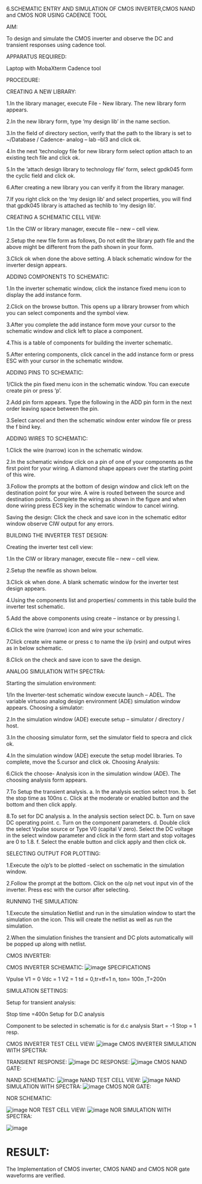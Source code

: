 6.SCHEMATIC ENTRY AND SIMULATION OF CMOS INVERTER,CMOS NAND and CMOS NOR USING CADENCE TOOL

AIM:

To design and simulate the CMOS inverter and observe the DC and transient responses using cadence tool.

APPARATUS REQUIRED:

Laptop with MobaXterm Cadence tool

PROCEDURE:

CREATING A NEW LIBRARY:

1.In the library manager, execute File - New library. The new library form appears.

2.In the new library form, type ‘my design lib’ in the name section.

3.In the field of directory section, verify that the path to the library is set to ~/Database / Cadence- analog – lab –bl3 and click ok.

4.In the next ‘technology file for new library form select option attach to an existing tech file and click ok.

5.In the ‘attach design library to technology file’ form, select gpdk045 form the cyclic field and click ok.

6.After creating a new library you can verify it from the library manager.

7.If you right click on the ‘my design lib’ and select properties, you will find that gpdk045 library is attached as techlib to ‘my design lib’.

CREATING A SCHEMATIC CELL VIEW:

1.In the CIW or library manager, execute file – new – cell view.

2.Setup the new file form as follows, Do not edit the library path file and the above might be different from the path shown in your form.

3.Click ok when done the above setting. A black schematic window for the inverter design appears.

ADDING COMPONENTS TO SCHEMATIC:

1.In the inverter schematic window, click the instance fixed menu icon to display the add instance form.

2.Click on the browse button. This opens up a library browser from which you can select components and the symbol view.

3.After you complete the add instance form move your cursor to the schematic window and click left to place a component.

4.This is a table of components for building the inverter schematic.

5.After entering components, click cancel in the add instance form or press ESC with your cursor in the schematic window.

ADDING PINS TO SCHEMATIC:

1/Click the pin fixed menu icon in the schematic window. You can execute create pin or press ‘p’.

2.Add pin form appears. Type the following in the ADD pin form in the next order leaving space between the pin.

3.Select cancel and then the schematic window enter window file or press the f bind key.

ADDING WIRES TO SCHEMATIC:

1.Click the wire (narrow) icon in the schematic window.

2.In the schematic window click on a pin of one of your components as the first point for your wiring. A diamond shape appears over the starting point of this wire.

3.Follow the prompts at the bottom of design window and click left on the destination point for your wire. A wire is routed between the source and destination points. Complete the wiring as shown in the figure and when done wiring press ECS key in the schematic window to cancel wiring.

Saving the design: Click the check and save icon in the schematic editor window observe CIW output for any errors.

BUILDING THE INVERTER TEST DESIGN:

Creating the inverter test cell view:

1.In the CIW or library manager, execute file – new – cell view.

2.Setup the newfile as shown below.

3.Click ok when done. A blank schematic window for the inverter test design appears.

4.Using the components list and properties/ comments in this table build the inverter test schematic.

5.Add the above components using create – instance or by pressing I.

6.Click the wire (narrow) icon and wire your schematic.

7.Click create wire name or press c to name the i/p (vsin) and output wires as in below schematic.

8.Click on the check and save icon to save the design.

ANALOG SIMULATION WITH SPECTRA:

Starting the simulation environment:

1/In the Inverter-test schematic window execute launch – ADEL. The variable virtuoso analog design environment (ADE) simulation window appears. Choosing a simulator:

2.In the simulation window (ADE) execute setup – simulator / directory / host.

3.In the choosing simulator form, set the simulator field to specra and click ok.

4.In the simulation window (ADE) execute the setup model libraries. To complete, move the 5.cursor and click ok. Choosing Analysis:

6.Click the choose- Analysis icon in the simulation window (ADE). The choosing analysis form appears.

7.To Setup the transient analysis. a. In the analysis section select tron. b. Set the stop time as 100ns c. Click at the moderate or enabled button and the bottom and then click apply.

8.To set for DC analysis a. In the analysis section select DC. b. Turn on save DC operating point. c. Turn on the component parameters. d. Double click the select Vpulse source or Type V0 (capital V zero). Select the DC voltage in the select window parameter and click in the form start and stop voltages are 0 to 1.8. f. Select the enable button and click apply and then click ok.

SELECTING OUTPUT FOR PLOTTING:

1.Execute the o/p’s to be plotted -select on sschematic in the simulation window.

2.Follow the prompt at the bottom. Click on the o/p net vout input vin of the inverter. Press esc with the cursor after selecting.

RUNNING THE SIMULATION:

1.Execute the simulation Netlist and run in the simulation window to start the simulation on the icon. This will create the netlist as well as run the simulation.

2.When the simulation finishes the transient and DC plots automatically will be popped up along with netlist.

CMOS INVERTER:

CMOS INVERTER SCHEMATIC:
![image](https://github.com/navaneethans/VLSI-LAB-EXP-6/assets/160302888/1fd644d0-843e-408f-bbc8-b1e38ef3cdfc)
SPECIFICATIONS

Vpulse V1 = 0 Vdc = 1 V2 = 1 td = 0,tr=tf=1 n, ton= 100n ,T=200n

SIMULATION SETTINGS:

Setup for transient analysis:

Stop time =400n Setup for D.C analysis

Component to be selected in schematic is for d.c analysis Start = -1 Stop = 1 resp.

CMOS INVERTER TEST CELL VIEW:
![image](https://github.com/navaneethans/VLSI-LAB-EXP-6/assets/160302888/53efe3b9-d94f-41a5-b783-b3ba5e3f5130)
CMOS INVERTER SIMULATION WITH SPECTRA:

TRANSIENT RESPONSE:
![image](https://github.com/navaneethans/VLSI-LAB-EXP-6/assets/160302888/405532ad-2f8c-4a6a-b431-82139be5465b)
DC RESPONSE:
![image](https://github.com/navaneethans/VLSI-LAB-EXP-6/assets/160302888/28f69734-9b99-4e1f-b051-2990e2b12eb8)
CMOS NAND GATE:

NAND SCHEMATIC:
![image](https://github.com/navaneethans/VLSI-LAB-EXP-6/assets/160302888/6dc53119-5a4b-4b07-82f2-ea27062c48aa)
NAND TEST CELL VIEW:
![image](https://github.com/navaneethans/VLSI-LAB-EXP-6/assets/160302888/08ba808d-34c2-4b82-8582-5dc2c4632c96)
NAND SIMULATION WITH SPECTRA:
![image](https://github.com/navaneethans/VLSI-LAB-EXP-6/assets/160302888/869f3479-c3c8-49a8-8f0e-9a0793865911)
CMOS NOR GATE:

NOR SCHEMATIC:

![image](https://github.com/navaneethans/VLSI-LAB-EXP-6/assets/160302888/49f5e486-9442-4801-bbfb-0d89672801be)
NOR TEST CELL VIEW:
![image](https://github.com/navaneethans/VLSI-LAB-EXP-6/assets/160302888/3844917a-3747-4c8f-85e3-e854fc12f1aa)
NOR SIMULATION WITH SPECTRA:

![image](https://github.com/navaneethans/VLSI-LAB-EXP-6/assets/160302888/86700a4d-d7a8-45a0-a32d-cda3c98ded87)
# RESULT:

The Implementation of CMOS inverter, CMOS NAND and CMOS NOR gate waveforms are verified.

